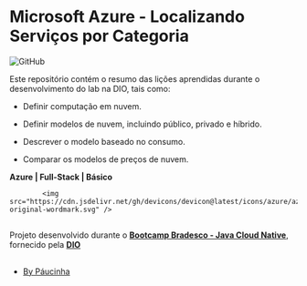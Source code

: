 # Microsoft Azure - Localizando Serviços por Categoria

![GitHub](https://img.shields.io/github/license/Paucinha/api-ecommerce-dio?style=flat-square)

Este repositório contém o resumo das lições aprendidas durante o desenvolvimento do lab na DIO, tais como:

- Definir computação em nuvem.

- Definir modelos de nuvem, incluindo público, privado e híbrido.

- Descrever o modelo baseado no consumo.

- Comparar os modelos de preços de nuvem.

**Azure | Full-Stack | Básico** 


            <img src="https://cdn.jsdelivr.net/gh/devicons/devicon@latest/icons/azure/azure-original-wordmark.svg" />
          

##

Projeto desenvolvido durante o [**Bootcamp Bradesco - Java Cloud Native**](https://www.dio.me/bootcamp/bradesco-java-cloud-native), fornecido pela [**DIO**](https://www.dio.me/)

##

- [By Páucinha](https://github.com/Paucinha)
